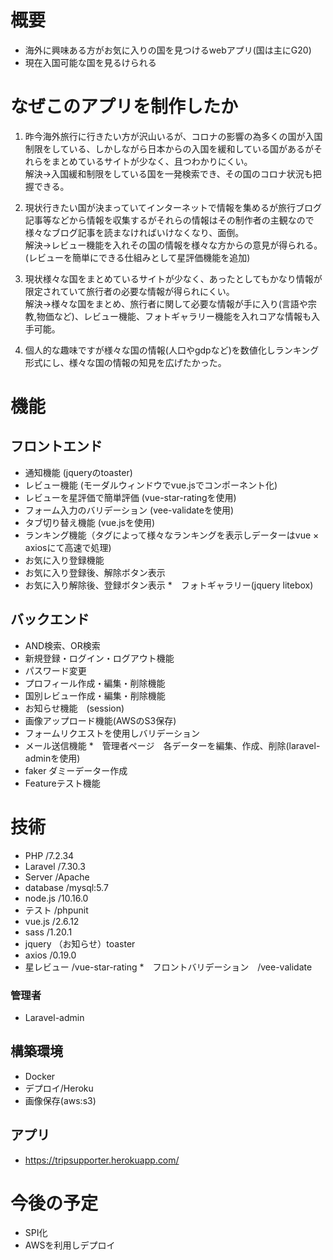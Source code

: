# 概要

- 海外に興味ある方がお気に入りの国を見つけるwebアプリ(国は主にG20)
- 現在入国可能な国を見るけられる

# なぜこのアプリを制作したか

1. 昨今海外旅行に行きたい方が沢山いるが、コロナの影響の為多くの国が入国制限をしている、しかしながら日本からの入国を緩和している国があるがそれらをまとめているサイトが少なく、且つわかりにくい。  
解決→入国緩和制限をしている国を一発検索でき、その国のコロナ状況も把握できる。

2. 現状行きたい国が決まっていてインターネットで情報を集めるが旅行ブログ記事等などから情報を収集するがそれらの情報はその制作者の主観なので様々なブログ記事を読まなければいけなくなり、面倒。  
解決→レビュー機能を入れその国の情報を様々な方からの意見が得られる。(レビューを簡単にできる仕組みとして星評価機能を追加)

3. 現状様々な国をまとめているサイトが少なく、あったとしてもかなり情報が限定されていて旅行者の必要な情報が得られにくい。  
解決→様々な国をまとめ、旅行者に関して必要な情報が手に入り(言語や宗教,物価など)、レビュー機能、フォトギャラリー機能を入れコアな情報も入手可能。

4. 個人的な趣味ですが様々な国の情報(人口やgdpなど)を数値化しランキング形式にし、様々な国の情報の知見を広げたかった。

# 機能


## フロントエンド

* 通知機能 (jqueryのtoaster)
* レビュー機能 (モーダルウィンドウでvue.jsでコンポーネント化)
* レビューを星評価で簡単評価 (vue-star-ratingを使用)
* フォーム入力のバリデーション (vee-validateを使用)
* タブ切り替え機能 (vue.jsを使用)
* ランキング機能（タグによって様々なランキングを表示しデーターはvue × axiosにて高速で処理)
* お気に入り登録機能
* お気に入り登録後、解除ボタン表示
* お気に入り解除後、登録ボタン表示
*　フォトギャラリー(jquery litebox)

## バックエンド

* AND検索、OR検索
* 新規登録・ログイン・ログアウト機能
* パスワード変更
* プロフィール作成・編集・削除機能
* 国別レビュー作成・編集・削除機能
* お知らせ機能　(session)
* 画像アップロード機能(AWSのS3保存)
* フォームリクエストを使用しバリデーション
* メール送信機能
*　管理者ページ　各データーを編集、作成、削除(laravel-adminを使用)
* faker ダミーデーター作成
* Featureテスト機能

# 技術

* PHP /7.2.34
* Laravel /7.30.3
* Server /Apache
* database /mysql:5.7
* node.js /10.16.0
* テスト /phpunit
* vue.js /2.6.12
* sass /1.20.1
* jquery （お知らせ）toaster
* axios /0.19.0
* 星レビュー /vue-star-rating
*　フロントバリデーション　/vee-validate

### 管理者
* Laravel-admin

 ## 構築環境
 * Docker
* デプロイ/Heroku
* 画像保存(aws:s3)

## アプリ

* https://tripsupporter.herokuapp.com/

# 今後の予定

* SPI化
* AWSを利用しデプロイ
